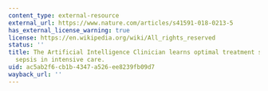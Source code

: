```yaml
---
content_type: external-resource
external_url: https://www.nature.com/articles/s41591-018-0213-5
has_external_license_warning: true
license: https://en.wikipedia.org/wiki/All_rights_reserved
status: ''
title: The Artificial Intelligence Clinician learns optimal treatment strategies for
  sepsis in intensive care.
uid: ac5ab2f6-cb1b-4347-a526-ee8239fb09d7
wayback_url: ''
---
```

